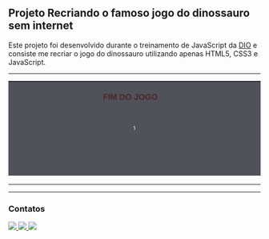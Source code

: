 ## Projeto Recriando o famoso jogo do dinossauro sem internet

Este projeto foi desenvolvido durante o treinamento de JavaScript da [DIO](IO) e consiste me recriar o jogo do dinossauro utilizando apenas HTML5, CSS3 e JavaScript.

--- 

![Jogo](styles/assets/dino.gif)

---
---
### Contatos

<div> 
  <a href="https://www.linkedin.com/in/paulo-toledo-0488b1174/" target="_blank">
    <img src="https://img.shields.io/badge/-LinkedIn-%230077B5?style=for-the-badge&logo=linkedin&logoColor=white" />
  </a> 
  <a href = "mailto:ptoledo.bsices@gmail.com" target="_blank" >
    <img src="https://img.shields.io/badge/Gmail-D14836?style=for-the-badge&logo=gmail&logoColor=white"/>
  </a>
  <a href = "mailto:paulodat.902522195@uniacademia.edu.br"  target="_blank" >
    <img src="https://img.shields.io/badge/Microsoft_Outlook-0078D4?style=for-the-badge&logo=microsoft-outlook&logoColor=white"/>
  </a>
</div>
